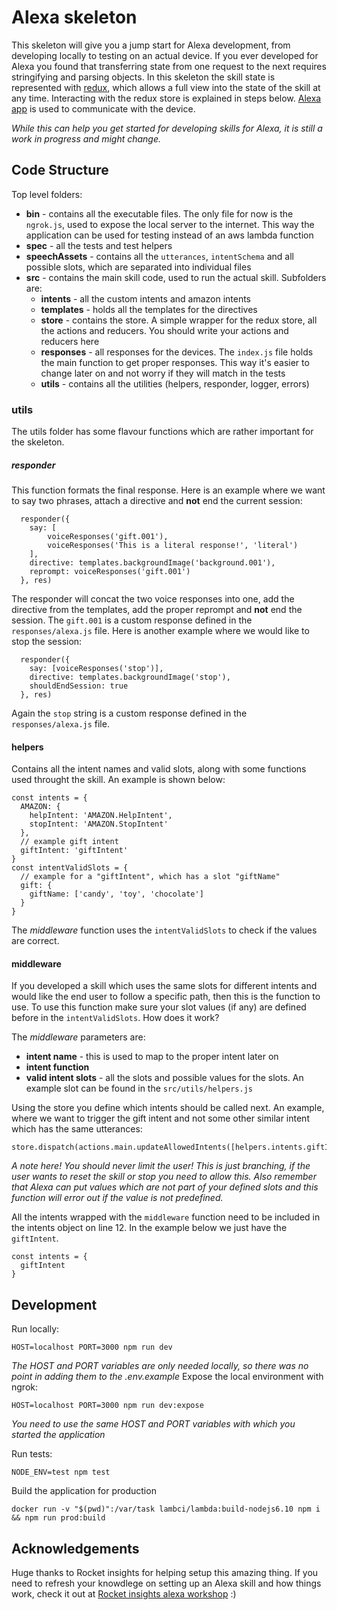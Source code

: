 
# Alexa skeleton

This skeleton will give you a jump start for Alexa development, from developing locally to testing on an actual device. If you ever developed for Alexa you found that transferring state from one request to the next requires stringifying and parsing objects. In this skeleton the skill state is represented with [redux](https://github.com/reactjs/redux), which allows a full view into the state of the skill at any time. Interacting with the redux store is explained in steps below. [Alexa app](https://github.com/alexa-js/alexa-app) is used to communicate with the device.

*While this can help you get started for developing skills for Alexa, it is still a work in progress and might change.*

## Code Structure
Top level folders:
- **bin** - contains all the executable files. The only file for now is the `ngrok.js`, used to expose the local server to the internet. This way the application can be used for testing instead of an aws lambda function
- **spec** - all the tests and test helpers
- **speechAssets** - contains all the `utterances`, `intentSchema` and all possible slots, which are separated into individual files
- **src** - contains the main skill code, used to run the actual skill. Subfolders are:
    - **intents** - all the custom intents and amazon intents
    - **templates** - holds all the templates for the directives
    - **store** - contains the store. A simple wrapper for the redux store, all the actions and reducers. You should write your actions and reducers here
    - **responses** - all responses for the devices. The `index.js` file holds the main function to get proper responses. This way it's easier to change later on and not worry if they will match in the tests
    - **utils** - contains all the utilities (helpers, responder, logger, errors)

### utils
The utils folder has some flavour functions which are rather important for the skeleton.
##### responder
This function formats the final response. Here is an example where we want to say two phrases, attach a directive and **not** end the current session:
```
  responder({
    say: [
        voiceResponses('gift.001'),
        voiceResponses('This is a literal response!', 'literal')
    ],
    directive: templates.backgroundImage('background.001'),
    reprompt: voiceResponses('gift.001')
  }, res)
```
The responder will concat the two voice responses into one, add the directive from the templates, add the proper reprompt and **not** end the session. The `gift.001` is a custom response defined in the `responses/alexa.js` file.
Here is another example where we would like to stop the session:
```
  responder({
    say: [voiceResponses('stop')],
    directive: templates.backgroundImage('stop'),
    shouldEndSession: true
  }, res)
```
Again the `stop` string is a custom response defined in the `responses/alexa.js` file.
#### helpers
Contains all the intent names and valid slots, along with some functions used throught the skill. An example is shown below:
```
const intents = {
  AMAZON: {
    helpIntent: 'AMAZON.HelpIntent',
    stopIntent: 'AMAZON.StopIntent'
  },
  // example gift intent
  giftIntent: 'giftIntent'
}
const intentValidSlots = {
  // example for a "giftIntent", which has a slot "giftName"
  gift: {
    giftName: ['candy', 'toy', 'chocolate']
  }
}
```
The *middleware* function uses the `intentValidSlots` to check if the values are correct.

#### middleware
If you developed a skill which uses the same slots for different intents and would like the end user to follow a specific path, then this is the function to use. To use this function make sure your slot values (if any) are defined before in the `intentValidSlots`. How does it work?

The *middleware* parameters are:
- **intent name** - this is used to map to the proper intent later on
- **intent function**
- **valid intent slots** - all the slots and possible values for the slots. An example slot can be found in the `src/utils/helpers.js`

Using the store you define which intents should be called next. An example, where we want to trigger the gift intent and not some other similar intent which has the same utterances:
```
store.dispatch(actions.main.updateAllowedIntents([helpers.intents.giftIntent]))
```
*A note here! You should never limit the user! This is just branching, if the user wants to reset the skill or stop you need to allow this. Also remember that Alexa can put values which are not part of your defined slots and this function will error out if the value is not predefined.*

All the intents wrapped with the `middleware` function need to be included in the intents object on line 12. In the example below we just have the `giftIntent`.
```
const intents = {
  giftIntent
}
```

## Development
Run locally:
```
HOST=localhost PORT=3000 npm run dev
```
*The HOST and PORT variables are only needed locally, so there was no point in adding them to the .env.example*
Expose the local environment with ngrok:
```
HOST=localhost PORT=3000 npm run dev:expose
```
*You need to use the same HOST and PORT variables with which you started the application*

Run tests:
```
NODE_ENV=test npm test
```

Build the application for production
```
docker run -v "$(pwd)":/var/task lambci/lambda:build-nodejs6.10 npm i && npm run prod:build
```

## Acknowledgements
Huge thanks to Rocket insights for helping setup this amazing thing. If you need to refresh your knowdlege on setting up an Alexa skill and how things work, check it out at [Rocket insights alexa workshop](https://github.com/rocketinsights/alexa-workshop)  :)
